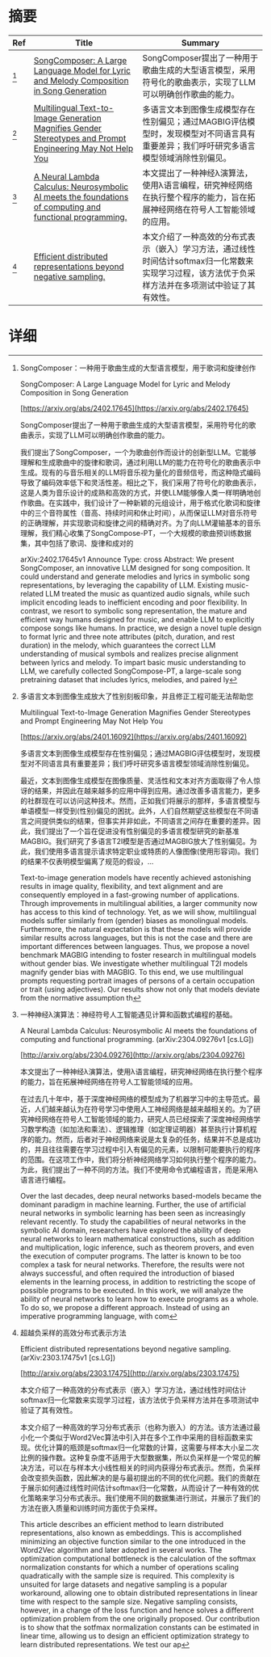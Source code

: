 # 摘要

| Ref | Title | Summary |
| --- | --- | --- |
| [^1] | [SongComposer: A Large Language Model for Lyric and Melody Composition in Song Generation](https://arxiv.org/abs/2402.17645) | SongComposer提出了一种用于歌曲生成的大型语言模型，采用符号化的歌曲表示，实现了LLM可以明确创作歌曲的能力。 |
| [^2] | [Multilingual Text-to-Image Generation Magnifies Gender Stereotypes and Prompt Engineering May Not Help You](https://arxiv.org/abs/2401.16092) | 多语言文本到图像生成模型存在性别偏见；通过MAGBIG评估模型时，发现模型对不同语言具有重要差异；我们呼吁研究多语言模型领域消除性别偏见。 |
| [^3] | [A Neural Lambda Calculus: Neurosymbolic AI meets the foundations of computing and functional programming.](http://arxiv.org/abs/2304.09276) | 本文提出了一种神经λ演算法，使用λ语言编程，研究神经网络在执行整个程序的能力，旨在拓展神经网络在符号人工智能领域的应用。 |
| [^4] | [Efficient distributed representations beyond negative sampling.](http://arxiv.org/abs/2303.17475) | 本文介绍了一种高效的分布式表示（嵌入）学习方法，通过线性时间估计softmax归一化常数来实现学习过程，该方法优于负采样方法并在多项测试中验证了其有效性。 |

# 详细

[^1]: SongComposer：一种用于歌曲生成的大型语言模型，用于歌词和旋律创作

    SongComposer: A Large Language Model for Lyric and Melody Composition in Song Generation

    [https://arxiv.org/abs/2402.17645](https://arxiv.org/abs/2402.17645)

    SongComposer提出了一种用于歌曲生成的大型语言模型，采用符号化的歌曲表示，实现了LLM可以明确创作歌曲的能力。

    

    我们提出了SongComposer，一个为歌曲创作而设计的创新型LLM。它能够理解和生成歌曲中的旋律和歌词，通过利用LLM的能力在符号化的歌曲表示中生成。现有的与音乐相关的LLM将音乐视为量化的音频信号，而这种隐式编码导致了编码效率低下和灵活性差。相比之下，我们采用了符号化的歌曲表示，这是人类为音乐设计的成熟和高效的方式，并使LLM能够像人类一样明确地创作歌曲。在实践中，我们设计了一种新颖的元组设计，用于格式化歌词和旋律中的三个音符属性（音高、持续时间和休止时间），从而保证LLM对音乐符号的正确理解，并实现歌词和旋律之间的精确对齐。为了向LLM灌输基本的音乐理解，我们精心收集了SongCompose-PT，一个大规模的歌曲预训练数据集，其中包括了歌词、旋律和成对的

    arXiv:2402.17645v1 Announce Type: cross  Abstract: We present SongComposer, an innovative LLM designed for song composition. It could understand and generate melodies and lyrics in symbolic song representations, by leveraging the capability of LLM. Existing music-related LLM treated the music as quantized audio signals, while such implicit encoding leads to inefficient encoding and poor flexibility. In contrast, we resort to symbolic song representation, the mature and efficient way humans designed for music, and enable LLM to explicitly compose songs like humans. In practice, we design a novel tuple design to format lyric and three note attributes (pitch, duration, and rest duration) in the melody, which guarantees the correct LLM understanding of musical symbols and realizes precise alignment between lyrics and melody. To impart basic music understanding to LLM, we carefully collected SongCompose-PT, a large-scale song pretraining dataset that includes lyrics, melodies, and paired ly
    
[^2]: 多语言文本到图像生成放大了性别刻板印象，并且修正工程可能无法帮助您

    Multilingual Text-to-Image Generation Magnifies Gender Stereotypes and Prompt Engineering May Not Help You

    [https://arxiv.org/abs/2401.16092](https://arxiv.org/abs/2401.16092)

    多语言文本到图像生成模型存在性别偏见；通过MAGBIG评估模型时，发现模型对不同语言具有重要差异；我们呼吁研究多语言模型领域消除性别偏见。

    

    最近，文本到图像生成模型在图像质量、灵活性和文本对齐方面取得了令人惊讶的结果，并因此在越来越多的应用中得到应用。通过改善多语言能力，更多的社群现在可以访问这种技术。然而，正如我们将展示的那样，多语言模型与单语模型一样受到(性别)偏见的困扰。此外，人们自然期望这些模型在不同语言之间提供类似的结果，但事实并非如此，不同语言之间存在重要的差异。因此，我们提出了一个旨在促进没有性别偏见的多语言模型研究的新基准MAGBIG。我们研究了多语言T2I模型是否通过MAGBIG放大了性别偏见。为此，我们使用多语言提示请求特定职业或特质的人像图像(使用形容词)。我们的结果不仅表明模型偏离了规范的假设，...

    Text-to-image generation models have recently achieved astonishing results in image quality, flexibility, and text alignment and are consequently employed in a fast-growing number of applications. Through improvements in multilingual abilities, a larger community now has access to this kind of technology. Yet, as we will show, multilingual models suffer similarly from (gender) biases as monolingual models. Furthermore, the natural expectation is that these models will provide similar results across languages, but this is not the case and there are important differences between languages. Thus, we propose a novel benchmark MAGBIG intending to foster research in multilingual models without gender bias. We investigate whether multilingual T2I models magnify gender bias with MAGBIG. To this end, we use multilingual prompts requesting portrait images of persons of a certain occupation or trait (using adjectives). Our results show not only that models deviate from the normative assumption th
    
[^3]: 一种神经λ演算法：神经符号人工智能遇见计算和函数式编程的基础。

    A Neural Lambda Calculus: Neurosymbolic AI meets the foundations of computing and functional programming. (arXiv:2304.09276v1 [cs.LG])

    [http://arxiv.org/abs/2304.09276](http://arxiv.org/abs/2304.09276)

    本文提出了一种神经λ演算法，使用λ语言编程，研究神经网络在执行整个程序的能力，旨在拓展神经网络在符号人工智能领域的应用。

    

    在过去几十年中，基于深度神经网络的模型成为了机器学习中的主导范式。最近，人们越来越认为在符号学习中使用人工神经网络是越来越相关的。为了研究神经网络在符号人工智能领域的能力，研究人员已经探索了深度神经网络学习数学构造（如加法和乘法）、逻辑推理（如定理证明器）甚至执行计算机程序的能力。然而，后者对于神经网络来说是太复杂的任务，结果并不总是成功的，并且往往需要在学习过程中引入有偏见的元素，以限制可能要执行的程序的范围。在这项工作中，我们将分析神经网络学习如何执行整个程序的能力。为此，我们提出了一种不同的方法。我们不使用命令式编程语言，而是采用λ语言进行编程。

    Over the last decades, deep neural networks based-models became the dominant paradigm in machine learning. Further, the use of artificial neural networks in symbolic learning has been seen as increasingly relevant recently. To study the capabilities of neural networks in the symbolic AI domain, researchers have explored the ability of deep neural networks to learn mathematical constructions, such as addition and multiplication, logic inference, such as theorem provers, and even the execution of computer programs. The latter is known to be too complex a task for neural networks. Therefore, the results were not always successful, and often required the introduction of biased elements in the learning process, in addition to restricting the scope of possible programs to be executed. In this work, we will analyze the ability of neural networks to learn how to execute programs as a whole. To do so, we propose a different approach. Instead of using an imperative programming language, with com
    
[^4]: 超越负采样的高效分布式表示方法

    Efficient distributed representations beyond negative sampling. (arXiv:2303.17475v1 [cs.LG])

    [http://arxiv.org/abs/2303.17475](http://arxiv.org/abs/2303.17475)

    本文介绍了一种高效的分布式表示（嵌入）学习方法，通过线性时间估计softmax归一化常数来实现学习过程，该方法优于负采样方法并在多项测试中验证了其有效性。

    

    本文介绍了一种高效的学习分布式表示（也称为嵌入）的方法。该方法通过最小化一个类似于Word2Vec算法中引入并在多个工作中采用的目标函数来实现。优化计算的瓶颈是softmax归一化常数的计算，这需要与样本大小呈二次比例的操作数。这种复杂度不适用于大型数据集，所以负采样是一个常见的解决方法，可以在与样本大小线性相关的时间内获得分布式表示。然而，负采样会改变损失函数，因此解决的是与最初提出的不同的优化问题。我们的贡献在于展示如何通过线性时间估计softmax归一化常数，从而设计了一种有效的优化策略来学习分布式表示。我们使用不同的数据集进行测试，并展示了我们的方法在嵌入质量和训练时间方面优于负采样。

    This article describes an efficient method to learn distributed representations, also known as embeddings. This is accomplished minimizing an objective function similar to the one introduced in the Word2Vec algorithm and later adopted in several works. The optimization computational bottleneck is the calculation of the softmax normalization constants for which a number of operations scaling quadratically with the sample size is required. This complexity is unsuited for large datasets and negative sampling is a popular workaround, allowing one to obtain distributed representations in linear time with respect to the sample size. Negative sampling consists, however, in a change of the loss function and hence solves a different optimization problem from the one originally proposed. Our contribution is to show that the sotfmax normalization constants can be estimated in linear time, allowing us to design an efficient optimization strategy to learn distributed representations. We test our ap
    

